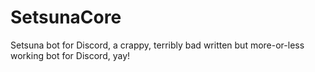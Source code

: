 # SetsunaCore
Setsuna bot for Discord, a crappy, terribly bad written but more-or-less working bot for Discord, yay!
